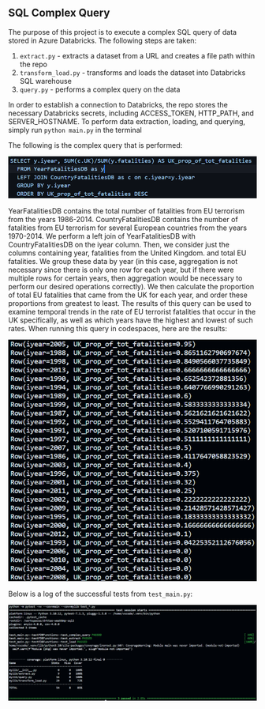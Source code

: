 
## SQL Complex Query
The purpose of this project is to execute a complex SQL query of data stored in Azure Databricks. The following steps are taken:
1. `extract.py` - extracts a dataset from a URL and creates a file path within the repo
2. `transform_load.py` - transforms and loads the dataset into Databricks SQL warehouse
3. `query.py` - performs a complex query on the data

In order to establish a connection to Databricks, the repo stores the necessary Databricks secrets, including ACCESS_TOKEN, HTTP_PATH, and SERVER_HOSTNAME. To perform data extraction, loading, and querying, simply run `python main.py` in the terminal

The following is the complex query that is performed:

![Alt text](query.png)

YearFatalitiesDB contains the total number of fatalities from EU terrorism from the years 1986-2014. CountryFatalitiesDB contains the number of fatalities from EU terrorism for several European countries from the years 1970-2014. We perform a left join of YearFatalitiesDB with CountryFatalitiesDB on the iyear column. Then, we consider just the columns containing year, fatalities from the United Kingdom. and total EU fatalities. We group these data by year (in this case, aggregation is not necessary since there is only one row for each year, but if there were multiple rows for certain years, then aggregation would be necessary to perform our desired operations correctly). We then calculate the proportion of total EU fatalities that came from the UK for each year, and order these proportions from greatest to least. The results of this query can be used to examine temporal trends in the rate of EU terrorist fatalities that occur in the UK specifically, as well as which years have the highest and lowest of such rates. When running this query in codespaces, here are the results:

![Alt text](query_results.png)

Below is a log of the successful tests from `test_main.py`:

![Alt text](tests.png)




